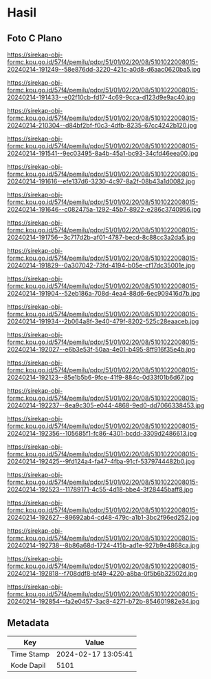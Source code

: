 # Hasil

## Foto C Plano

https://sirekap-obj-formc.kpu.go.id/57f4/pemilu/pdpr/51/01/02/20/08/5101022008015-20240214-191249--58e876dd-3220-421c-a0d8-d6aac0620ba5.jpg

https://sirekap-obj-formc.kpu.go.id/57f4/pemilu/pdpr/51/01/02/20/08/5101022008015-20240214-191433--e02f10cb-fd17-4c69-9cca-d123d9e9ac40.jpg

https://sirekap-obj-formc.kpu.go.id/57f4/pemilu/pdpr/51/01/02/20/08/5101022008015-20240214-210304--d84bf2bf-f0c3-4dfb-8235-67cc4242b120.jpg

https://sirekap-obj-formc.kpu.go.id/57f4/pemilu/pdpr/51/01/02/20/08/5101022008015-20240214-191541--9ec03495-8a4b-45a1-bc93-34cfd46eea00.jpg

https://sirekap-obj-formc.kpu.go.id/57f4/pemilu/pdpr/51/01/02/20/08/5101022008015-20240214-191616--efe137d6-3230-4c97-8a2f-08b43a1d0082.jpg

https://sirekap-obj-formc.kpu.go.id/57f4/pemilu/pdpr/51/01/02/20/08/5101022008015-20240214-191646--c082475a-1292-45b7-8922-e286c3740956.jpg

https://sirekap-obj-formc.kpu.go.id/57f4/pemilu/pdpr/51/01/02/20/08/5101022008015-20240214-191756--3c717d2b-af01-4787-becd-8c88cc3a2da5.jpg

https://sirekap-obj-formc.kpu.go.id/57f4/pemilu/pdpr/51/01/02/20/08/5101022008015-20240214-191829--0a307042-73fd-4194-b05e-cf17dc35001e.jpg

https://sirekap-obj-formc.kpu.go.id/57f4/pemilu/pdpr/51/01/02/20/08/5101022008015-20240214-191904--52eb186a-708d-4ea4-88d6-6ec909416d7b.jpg

https://sirekap-obj-formc.kpu.go.id/57f4/pemilu/pdpr/51/01/02/20/08/5101022008015-20240214-191934--2b064a8f-3e40-479f-8202-525c28eaaceb.jpg

https://sirekap-obj-formc.kpu.go.id/57f4/pemilu/pdpr/51/01/02/20/08/5101022008015-20240214-192027--e6b3e53f-50aa-4e01-b495-8ff916f35e4b.jpg

https://sirekap-obj-formc.kpu.go.id/57f4/pemilu/pdpr/51/01/02/20/08/5101022008015-20240214-192123--85e1b5b6-9fce-41f9-884c-0d33f01b6d67.jpg

https://sirekap-obj-formc.kpu.go.id/57f4/pemilu/pdpr/51/01/02/20/08/5101022008015-20240214-192237--8ea9c305-e044-4868-9ed0-dd7066338453.jpg

https://sirekap-obj-formc.kpu.go.id/57f4/pemilu/pdpr/51/01/02/20/08/5101022008015-20240214-192356--105685f1-fc86-4301-bcdd-3309d2486613.jpg

https://sirekap-obj-formc.kpu.go.id/57f4/pemilu/pdpr/51/01/02/20/08/5101022008015-20240214-192425--9fd124a4-fa47-4fba-91cf-5379744482b0.jpg

https://sirekap-obj-formc.kpu.go.id/57f4/pemilu/pdpr/51/01/02/20/08/5101022008015-20240214-192523--11789171-4c55-4d18-bbe4-3f28445baff8.jpg

https://sirekap-obj-formc.kpu.go.id/57f4/pemilu/pdpr/51/01/02/20/08/5101022008015-20240214-192627--89692ab4-cd48-479c-a1b1-3bc2f96ed252.jpg

https://sirekap-obj-formc.kpu.go.id/57f4/pemilu/pdpr/51/01/02/20/08/5101022008015-20240214-192738--8b86a68d-1724-415b-ad1e-927b9e4868ca.jpg

https://sirekap-obj-formc.kpu.go.id/57f4/pemilu/pdpr/51/01/02/20/08/5101022008015-20240214-192818--f708ddf8-bf49-4220-a8ba-0f5b6b32502d.jpg

https://sirekap-obj-formc.kpu.go.id/57f4/pemilu/pdpr/51/01/02/20/08/5101022008015-20240214-192854--fa2e0457-3ac8-4271-b72b-854601982e34.jpg


## Metadata

| Key        | Value               |
| ---------- | ------------------- |
| Time Stamp | 2024-02-17 13:05:41 |
| Kode Dapil | 5101                |



